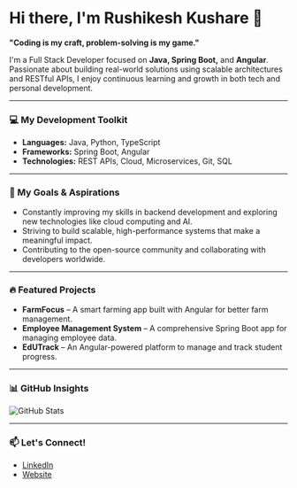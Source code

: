 # Hi there, I'm Rushikesh Kushare 👋

**"Coding is my craft, problem-solving is my game."**

I'm a Full Stack Developer focused on **Java, Spring Boot,** and **Angular**. Passionate about building real-world solutions using scalable architectures and RESTful APIs, I enjoy continuous learning and growth in both tech and personal development.

---

### 💻 My Development Toolkit

- **Languages:** Java, Python, TypeScript
- **Frameworks:** Spring Boot, Angular
- **Technologies:** REST APIs, Cloud, Microservices, Git, SQL

---

### 🎯 My Goals & Aspirations

- Constantly improving my skills in backend development and exploring new technologies like cloud computing and AI.
- Striving to build scalable, high-performance systems that make a meaningful impact.
- Contributing to the open-source community and collaborating with developers worldwide.

---

### 🔥 Featured Projects

- **FarmFocus** – A smart farming app built with Angular for better farm management.
- **Employee Management System** – A comprehensive Spring Boot app for managing employee data.
- **EdUTrack** – An Angular-powered platform to manage and track student progress.

---

### 📊 GitHub Insights

![GitHub Stats](https://github-readme-stats.vercel.app/api?username=rushi0n&show_icons=true)

---

### 📫 Let's Connect!

- [LinkedIn](https://www.linkedin.com/in/rushikesh-kushare-781375312)
- [Website](http://rushi.is-a.dev)
